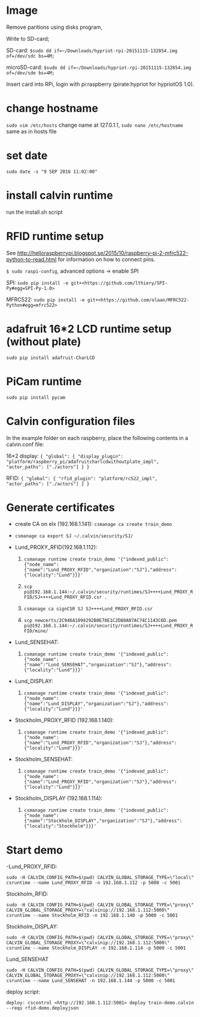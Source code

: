 # Image

Remove paritions using disks program,

Write to SD-card;

SD-card: `$sudo dd if=~/Downloads/hypriot-rpi-20151115-132854.img of=/dev/sdc bs=4M;`

microSD-card: `$sudo dd if=~/Downloads/hypriot-rpi-20151115-132854.img of=/dev/sde bs=4M;`

Insert card into RPi, login with pi:raspberry (pirate:hypriot for hypriotOS 1.0).

# change hostname

`sudo vim /etc/hosts` change name at 127.0.1.1, `sudo nano /etc/hostname` same as in hosts file

# set date

`sudo date -s "9 SEP 2016 11:02:00"`

# install calvin runtime

run the install.sh script

# RFID runtime setup

See <http://helloraspberrypi.blogspot.se/2015/10/raspberry-pi-2-mfrc522-python-to-read.html> for information on how to connect pins.

`$ sudo raspi-config`, advanced options -> enable SPI

SPI: `sudo pip install -e git+<https://github.com/lthiery/SPI-Py#egg=SPI-Py-1.0>`

MFRC522: `sudo pip install -e git+<https://github.com/olaan/MFRC522-Python#egg=mfrc522>`

# adafruit 16*2 LCD runtime setup (without plate)

`sudo pip install adafruit-CharLCD`

# PiCam runtime

`sudo pip install pycam`

# Calvin configuration files

In the example folder on each raspberry, place the following contents in a calvin.conf file:

16*2 display: `{ "global": { "display_plugin": "platform/raspberry_pi/adafruitcharlcdwithoutplate_impl", "actor_paths": ["./actors"] } }`

RFID: `{ "global": { "rfid_plugin": "platform/rc522_impl", "actor_paths": ["./actors"] } }`

# Generate certificates

- create CA on elx (192.168.1.141): `csmanage ca create train_demo`
- `csmanage ca export SJ ~/.calvin/security/SJ/`
- Lund_PROXY_RFID(192.168.1.112):

  1. `csmanage runtime create train_demo '{"indexed_public":{"node_name":{"name":"Lund_PROXY_RFID","organization":"SJ"},"address":{"locality":"Lund"}}}'`
  2. `scp pi@192.168.1.144:~/.calvin/security/runtimes/SJ++++Lund_PROXY_RFID/SJ++++Lund_PROXY_RFID.csr .`

  3. `csmanage ca signCSR SJ SJ++++Lund_PROXY_RFID.csr`

  4. `scp newcerts/2C946A1094292B0E78E1C2D80A07AC74C1143C6D.pem pi@192.168.1.144:~/.calvin/security/runtimes/SJ++++Lund_PROXY_RFID/mine/`

- Lund_SENSEHAT:

  1. `csmanage runtime create train_demo '{"indexed_public":{"node_name":{"name":"Lund_SENSEHAT","organization":"SJ"},"address":{"locality":"Lund"}}}'`

- Lund_DISPLAY:

  1. `csmanage runtime create train_demo '{"indexed_public":{"node_name":{"name":"Lund_DISPLAY","organization":"SJ"},"address":{"locality":"Lund"}}}'`

- Stockholm_PROXY_RFID (192.168.1.140):

  1. `csmanage runtime create train_demo '{"indexed_public":{"node_name":{"name":"Lund_PROXY_RFID","organization":"SJ"},"address":{"locality":"Lund"}}}'`

- Stockholm_SENSEHAT:

  1. `csmanage runtime create train_demo '{"indexed_public":{"node_name":{"name":"Lund_PROXY_RFID","organization":"SJ"},"address":{"locality":"Lund"}}}'`

- Stockholm_DISPLAY (192.168.1.114):

  1. `csmanage runtime create train_demo '{"indexed_public":{"node_name":{"name":"Stockholm_DISPLAY","organization":"SJ"},"address":{"locality":"Stockholm"}}}'`

# Start demo

-Lund_PROXY_RFID:

`sudo -H CALVIN_CONFIG_PATH=$(pwd) CALVIN_GLOBAL_STORAGE_TYPE=\"local\" csruntime --name Lund_PROXY_RFID -n 192.168.1.112 -p 5000 -c 5001`

Stockholm_RFID:

`sudo -H CALVIN_CONFIG_PATH=$(pwd) CALVIN_GLOBAL_STORAGE_TYPE=\"proxy\" CALVIN_GLOBAL_STORAGE_PROXY=\"calvinip://192.168.1.112:5000\" csruntime --name Stockholm_RFID -n 192.168.1.140 -p 5000 -c 5001`

Stockholm_DISPLAY:

`sudo -H CALVIN_CONFIG_PATH=$(pwd) CALVIN_GLOBAL_STORAGE_TYPE=\"proxy\" CALVIN_GLOBAL_STORAGE_PROXY=\"calvinip://192.168.1.112:5000\" csruntime --name Stockholm_DISPLAY -n 192.168.1.114 -p 5000 -c 5001`

Lund_SENSEHAT

`sudo -H CALVIN_CONFIG_PATH=$(pwd) CALVIN_GLOBAL_STORAGE_TYPE=\"proxy\" CALVIN_GLOBAL_STORAGE_PROXY=\"calvinip://192.168.1.112:5000\" csruntime --name Lund_SENSEHAT -n 192.168.1.144 -p 5000 -c 5001`

deploy script:

`deploy: cscontrol <http://192.168.1.112:5001> deploy train-demo.calvin --reqs rfid-demo.deployjson`
